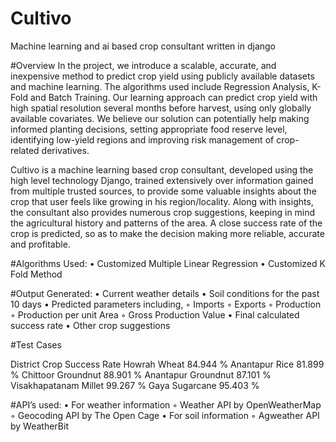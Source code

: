 ﻿# Cultivo
Machine learning and ai based crop consultant written in django

#Overview
In the project, we introduce a scalable, accurate, and inexpensive method to predict crop yield using publicly available datasets and machine learning. The algorithms used include Regression Analysis, K-Fold and Batch Training. Our learning approach can predict crop yield with high spatial resolution several months before harvest, using only globally available covariates. We believe our solution can potentially help making informed planting decisions, setting appropriate food reserve level, identifying low-yield regions and improving risk management of crop-related derivatives.

Cultivo is a machine learning based crop consultant, developed using the high level technology Django, trained extensively over information gained from multiple trusted sources, to provide some valuable insights about the crop that user feels like growing in his region/locality. Along with insights, the consultant also provides numerous crop suggestions, keeping in mind the agricultural history and patterns of the area. A close success rate of the crop is predicted, so as to make the decision making more reliable, accurate and profitable.

#Algorithms Used:
    • Customized Multiple Linear Regression
    • Customized K Fold Method

#Output Generated:
    • Current weather details
    • Soil conditions for  the past 10 days
    • Predicted parameters including,
        ◦ Imports
        ◦ Exports
        ◦ Production
        ◦ Production per unit Area
        ◦ Gross Production Value
    • Final calculated success rate
    • Other crop suggestions

#Test Cases
	
District
Crop
Success Rate
Howrah
Wheat
84.944 %
Anantapur
Rice
81.899 %
Chittoor
Groundnut
88.901 %
Anantapur
Groundnut
87.101 %
Visakhapatanam
Millet
99.267 %
Gaya
Sugarcane
95.403 %

#API’s used:
    • For weather information
        ◦ Weather API by OpenWeatherMap
        ◦ Geocoding API by The Open Cage
    • For soil information
        ◦ Agweather API by WeatherBit



